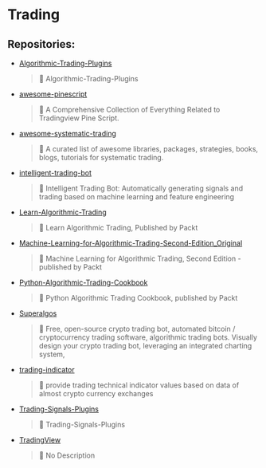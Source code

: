 # Trading

## Repositories:
- [Algorithmic-Trading-Plugins]()
	> :memo: Algorithmic-Trading-Plugins
- [awesome-pinescript]()
	> :memo: A Comprehensive Collection of Everything Related to Tradingview Pine Script. 
- [awesome-systematic-trading]()
	> :memo: A curated list of awesome libraries, packages, strategies, books, blogs, tutorials for systematic trading.
- [intelligent-trading-bot]()
	> :memo: Intelligent Trading Bot: Automatically generating signals and trading based on machine learning and feature engineering
- [Learn-Algorithmic-Trading]()
	> :memo: Learn Algorithmic Trading, Published by Packt
- [Machine-Learning-for-Algorithmic-Trading-Second-Edition_Original]()
	> :memo: Machine Learning for Algorithmic Trading, Second Edition - published by Packt
- [Python-Algorithmic-Trading-Cookbook]()
	> :memo: Python Algorithmic Trading Cookbook, published by Packt
- [Superalgos]()
	> :memo: Free, open-source crypto trading bot, automated bitcoin / cryptocurrency trading software, algorithmic trading bots. Visually design your crypto trading bot, leveraging an integrated charting system, 
- [trading-indicator]()
	> :memo: provide trading technical indicator values based on data of almost crypto currency exchanges
- [Trading-Signals-Plugins]()
	> :memo: Trading-Signals-Plugins
- [TradingView]()
	> :memo: No Description

